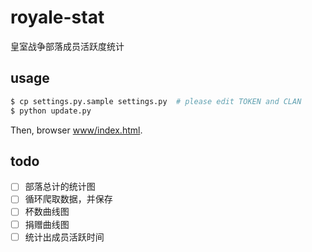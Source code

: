 # royale-stat
皇室战争部落成员活跃度统计

## usage

```sh
$ cp settings.py.sample settings.py  # please edit TOKEN and CLAN
$ python update.py
```

Then, browser [www/index.html](www/index.html).

## todo

 - [ ] 部落总计的统计图
 - [ ] 循环爬取数据，并保存
 - [ ] 杯数曲线图
 - [ ] 捐赠曲线图
 - [ ] 统计出成员活跃时间
